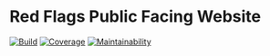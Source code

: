# Red Flags Public Facing Website

[![Build](https://img.shields.io/circleci/build/github/slovensko-digital/redflags.slovensko.digital)](https://circleci.com/gh/slovensko-digital/redflags.slovensko.digital)
[![Coverage](https://img.shields.io/codeclimate/coverage/slovensko-digital/redflags.slovensko.digital)](https://codeclimate.com/github/slovensko-digital/redflags.slovensko.digital)
[![Maintainability](https://img.shields.io/codeclimate/maintainability/slovensko-digital/redflags.slovensko.digital)](https://codeclimate.com/github/slovensko-digital/redflags.slovensko.digital)
